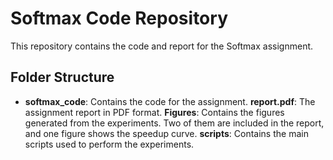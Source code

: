 # Softmax Code Repository

This repository contains the code and report for the Softmax assignment.

## Folder Structure

- **softmax_code**: Contains the code for the assignment.
**report.pdf**: The assignment report in PDF format.
 **Figures**: Contains the figures generated from the experiments. Two of them are included in the report, and one figure shows the speedup curve.
**scripts**: Contains the main scripts used to perform the experiments.
